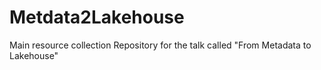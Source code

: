 # Metdata2Lakehouse
Main resource collection Repository for the talk called "From Metadata to Lakehouse"

